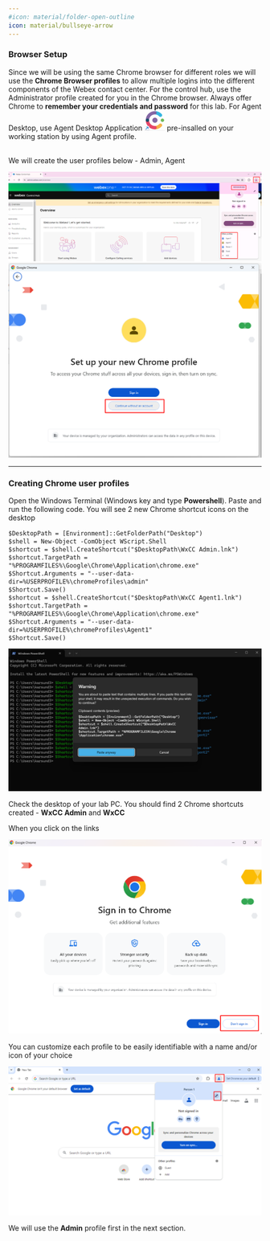 ```yaml
---
#icon: material/folder-open-outline
icon: material/bullseye-arrow
---
```


### Browser Setup

Since we will be using the same Chrome browser for different roles we will use the **Chrome Browser profiles** to allow multiple logins into the different components of the Webex contact center. For the control hub, use the Administrator profile created for you in the Chrome browser. Always offer Chrome to **remember your credentials and password** for this lab. For Agent Desktop, use Agent Desktop Application  ![profiles](../graphics/overview/Desktop_Icon40x40.png) pre-insalled on your working station by using Agent profile. 
</br>
</br>

We will create the user profiles below - Admin, Agent


![profiles](../graphics/overview/17.png)
![profiles](../graphics/overview/18.png)

---

### Creating Chrome user profiles

Open the Windows Terminal (Windows key and type **Powershell**). Paste and run the following code. You will see 2 new Chrome shortcut icons on the desktop

```
$DesktopPath = [Environment]::GetFolderPath("Desktop")
$shell = New-Object -ComObject WScript.Shell
$shortcut = $shell.CreateShortcut("$DesktopPath\WxCC Admin.lnk")
$shortcut.TargetPath = "%PROGRAMFILES%\Google\Chrome\Application\chrome.exe"
$Shortcut.Arguments = "--user-data-dir=%USERPROFILE%\chromeProfiles\admin"
$Shortcut.Save()
$shortcut = $shell.CreateShortcut("$DesktopPath\WxCC Agent1.lnk")
$shortcut.TargetPath = "%PROGRAMFILES%\Google\Chrome\Application\chrome.exe"
$Shortcut.Arguments = "--user-data-dir=%USERPROFILE%\chromeProfiles\Agent1"
$Shortcut.Save()
```

![profiles](../graphics/overview/term_1.png)

Check the desktop of your lab PC. You should find 2 Chrome shortcuts created - **WxCC Admin** and **WxCC**

When you click on the links 

![profiles](../graphics/overview/term_2.png)

You can customize each profile to be easily identifiable with a name and/or icon of your choice

![profiles](../graphics/overview/term_3.png)

We will use the **Admin** profile first in the next section.

<script src='../template_assets/load.js'><script>